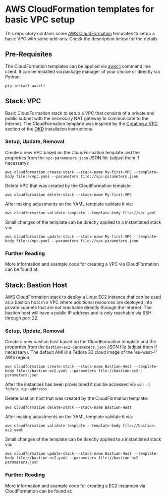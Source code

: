 # AWS CloudFormation templates for basic VPC setup

This repository contains some [AWS CloudFormation](https://aws.amazon.com/cloudformation/) templates to setup a basic VPC with some add-ons. Check the description below for the details.

## Pre-Requisites

The CloudFormation templates can be applied via [awscli](https://aws.amazon.com/cli/) command line client. It can be installed via package manager of your choice or directly via Python:
```
pip install awscli
```

## Stack: VPC

Basic CloudFormation stack to setup a VPC that consists of a private and public subnet with the necessary NAT gateway to communicate to the Internet. The CloudFormation template was inspired by the [Creating a VPC](https://docs.okd.io/latest/installing/installing_aws/installing-aws-user-infra.html#installation-creating-aws-vpc_installing-aws-user-infra) section of the [OKD](https://okd.io) installation instructions.

### Setup, Update, Removal 

Create a new VPC based on the CloudFormation template and the properties from the `vpc-parameters.json` JSON file (adjust them if necessary):
```
aws cloudformation create-stack --stack-name My-first-VPC --template-body file://vpc.yaml --parameters file://vpc-parameters.json
```

Delete VPC that was created by the CloudFormation template:
```
aws cloudformation delete-stack --stack-name My-first-VPC
```

After making adjustments on the YAML template validate it via:
```
aws cloudformation validate-template --template-body file://vpc.yaml
```

Small changes of the template can be directly applied to a instantiated stack via:
```
aws cloudformation update-stack --stack-name My-first-VPC --template-body file://vpc.yaml --parameters file://vpc-parameters.json
```

### Further Reading

More information and example code for creating a VPC via CloudFormation can be found at:


## Stack: Bastion Host

AWS CloudFormation stack to deploy a Linux EC2 instance that can be used as a bastion host in a VPC where additional resources are deployed into private subnets that are not reachable directly through the Internet. The bastion host will have a public IP address and is only reachable via SSH through port 22.

### Setup, Update, Removal 

Create a new bastion host based on the CloudFormation template and the properties from the `bastion-ec2-parameters.json` JSON file (adjust them if necessary). The default AMI is a Fedora 33 cloud image of the 'eu-west-1' AWS region:
```
aws cloudformation create-stack --stack-name Bastion-Host --template-body file://bastion-ec2.yaml --parameters file://bastion-ec2--parameters.json
```
After the instances has been provisioned it can be accessed via `ssh -l fedora <ip-address>`

Delete bastion host that was created by the CloudFormation template:
```
aws cloudformation delete-stack --stack-name Bastion-Host
```

After making adjustments on the YAML template validate it via:
```
aws cloudformation validate-template --template-body file://bastion-ec2.yaml
```

Small changes of the template can be directly applied to a instantiated stack via:
```
aws cloudformation update-stack --stack-name Bastion-Host --template-body file://bastion-ec2.yaml --parameters file://bastion-ec2-parameters.json
```

### Further Reading

More information and example code for creating a EC2 instances via CloudFormation can be found at:
